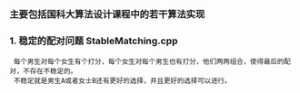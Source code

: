 ### 主要包括国科大算法设计课程中的若干算法实现

### 1. 稳定的配对问题 StableMatching.cpp
     每个男生对每个女生有个打分，每个女生对每个男生也有打分，他们两两组合，使得最后的配对，不存在不稳定的。
     不稳定就是男生A或者女士B还有更好的选择，并且更好的选择可以进行。
     
